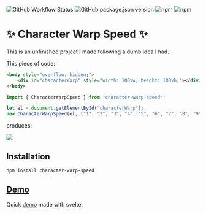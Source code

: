 ﻿![GitHub Workflow Status](https://img.shields.io/github/workflow/status/augustinbegue/character-warp-speed-js/Build?style=flat-square)
![GitHub package.json version](https://img.shields.io/github/package-json/v/augustinbegue/character-warp-speed-js?style=flat-square)
![npm](https://img.shields.io/npm/v/character-warp-speed?style=flat-square)
![npm](https://img.shields.io/npm/dt/character-warp-speed?style=flat-square)

# ✨ Character Warp Speed ✨

This is an unfinished project I made following a dumb idea I had.

This piece of code:

```html
<body style="overflow: hidden;">
    <div id="characterWarp" style="width: 100vw; height: 100vh;"></div>
</body>
```

```js
import { CharacterWarpSpeed } from "character-warp-speed";

let el = document.getElementById("characterWarp");
new CharacterWarpSpeed(el, ["1", "2", "3", "4", "5", "6", "7", "8", "9"]);
```

produces:

![](example.gif)

## Installation

```bash
npm install character-warp-speed
```

## [Demo](https://augustinbegue.github.io/character-warp-speed-js/)

Quick [demo](https://augustinbegue.github.io/character-warp-speed-js/) made with svelte.
